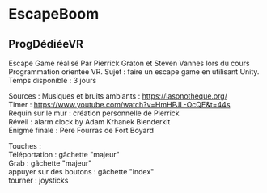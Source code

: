 # EscapeBoom
## ProgDédiéeVR

Escape Game réalisé Par Pierrick Graton et Steven Vannes lors du cours Programmation orientée VR.
Sujet : faire un escape game en utilisant Unity.
Temps disponible : 3 jours


Sources :
Musiques et bruits ambiants : https://lasonotheque.org/  
Timer : https://www.youtube.com/watch?v=HmHPJL-OcQE&t=44s  
Requin sur le mur : création personnelle de Pierrick  
Réveil : alarm clock by Adam Krhanek Blenderkit  
Énigme finale : Père Fourras de Fort Boyard  

Touches :  
Téléportation : gâchette "majeur"  
Grab : gâchette "majeur"  
appuyer sur des boutons : gâchette "index"  
tourner : joysticks  

